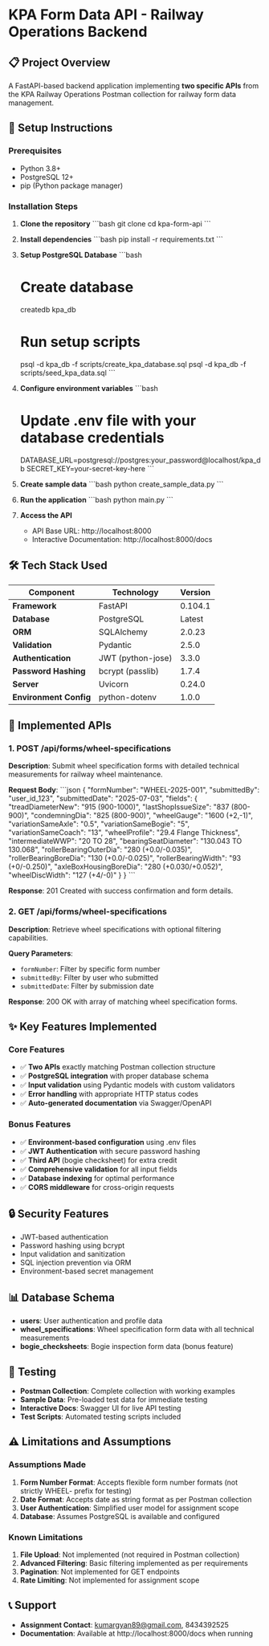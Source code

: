 # KPA Form Data API - Railway Operations Backend

## 📋 Project Overview
A FastAPI-based backend application implementing **two specific APIs** from the KPA Railway Operations Postman collection for railway form data management.

## 🚀 Setup Instructions

### Prerequisites
- Python 3.8+
- PostgreSQL 12+
- pip (Python package manager)

### Installation Steps

1. **Clone the repository**
   \`\`\`bash
   git clone <your-github-repo-url>
   cd kpa-form-api
   \`\`\`

2. **Install dependencies**
   \`\`\`bash
   pip install -r requirements.txt
   \`\`\`

3. **Setup PostgreSQL Database**
   \`\`\`bash
   # Create database
   createdb kpa_db
   
   # Run setup scripts
   psql -d kpa_db -f scripts/create_kpa_database.sql
   psql -d kpa_db -f scripts/seed_kpa_data.sql
   \`\`\`

4. **Configure environment variables**
   \`\`\`bash
   # Update .env file with your database credentials
   DATABASE_URL=postgresql://postgres:your_password@localhost/kpa_db
   SECRET_KEY=your-secret-key-here
   \`\`\`

5. **Create sample data**
   \`\`\`bash
   python create_sample_data.py
   \`\`\`

6. **Run the application**
   \`\`\`bash
   python main.py
   \`\`\`

7. **Access the API**
   - API Base URL: http://localhost:8000
   - Interactive Documentation: http://localhost:8000/docs

## 🛠️ Tech Stack Used

| Component | Technology | Version |
|-----------|------------|---------|
| **Framework** | FastAPI | 0.104.1 |
| **Database** | PostgreSQL | Latest |
| **ORM** | SQLAlchemy | 2.0.23 |
| **Validation** | Pydantic | 2.5.0 |
| **Authentication** | JWT (python-jose) | 3.3.0 |
| **Password Hashing** | bcrypt (passlib) | 1.7.4 |
| **Server** | Uvicorn | 0.24.0 |
| **Environment Config** | python-dotenv | 1.0.0 |

## 🔧 Implemented APIs

### 1. POST /api/forms/wheel-specifications
**Description**: Submit wheel specification forms with detailed technical measurements for railway wheel maintenance.

**Request Body**:
\`\`\`json
{
  "formNumber": "WHEEL-2025-001",
  "submittedBy": "user_id_123",
  "submittedDate": "2025-07-03",
  "fields": {
    "treadDiameterNew": "915 (900-1000)",
    "lastShopIssueSize": "837 (800-900)",
    "condemningDia": "825 (800-900)",
    "wheelGauge": "1600 (+2,-1)",
    "variationSameAxle": "0.5",
    "variationSameBogie": "5",
    "variationSameCoach": "13",
    "wheelProfile": "29.4 Flange Thickness",
    "intermediateWWP": "20 TO 28",
    "bearingSeatDiameter": "130.043 TO 130.068",
    "rollerBearingOuterDia": "280 (+0.0/-0.035)",
    "rollerBearingBoreDia": "130 (+0.0/-0.025)",
    "rollerBearingWidth": "93 (+0/-0.250)",
    "axleBoxHousingBoreDia": "280 (+0.030/+0.052)",
    "wheelDiscWidth": "127 (+4/-0)"
  }
}
\`\`\`

**Response**: 201 Created with success confirmation and form details.

### 2. GET /api/forms/wheel-specifications
**Description**: Retrieve wheel specifications with optional filtering capabilities.

**Query Parameters**:
- `formNumber`: Filter by specific form number
- `submittedBy`: Filter by user who submitted
- `submittedDate`: Filter by submission date

**Response**: 200 OK with array of matching wheel specification forms.

## ✨ Key Features Implemented

### Core Features
- ✅ **Two APIs** exactly matching Postman collection structure
- ✅ **PostgreSQL integration** with proper database schema
- ✅ **Input validation** using Pydantic models with custom validators
- ✅ **Error handling** with appropriate HTTP status codes
- ✅ **Auto-generated documentation** via Swagger/OpenAPI

### Bonus Features
- ✅ **Environment-based configuration** using .env files
- ✅ **JWT Authentication** with secure password hashing
- ✅ **Third API** (bogie checksheet) for extra credit
- ✅ **Comprehensive validation** for all input fields
- ✅ **Database indexing** for optimal performance
- ✅ **CORS middleware** for cross-origin requests

## 🔒 Security Features
- JWT-based authentication
- Password hashing using bcrypt
- Input validation and sanitization
- SQL injection prevention via ORM
- Environment-based secret management

## 📊 Database Schema
- **users**: User authentication and profile data
- **wheel_specifications**: Wheel specification form data with all technical measurements
- **bogie_checksheets**: Bogie inspection form data (bonus feature)

## 🧪 Testing
- **Postman Collection**: Complete collection with working examples
- **Sample Data**: Pre-loaded test data for immediate testing
- **Interactive Docs**: Swagger UI for live API testing
- **Test Scripts**: Automated testing scripts included

## ⚠️ Limitations and Assumptions

### Assumptions Made
1. **Form Number Format**: Accepts flexible form number formats (not strictly WHEEL- prefix for testing)
2. **Date Format**: Accepts date as string format as per Postman collection
3. **User Authentication**: Simplified user model for assignment scope
4. **Database**: Assumes PostgreSQL is available and configured

### Known Limitations
1. **File Upload**: Not implemented (not required in Postman collection)
2. **Advanced Filtering**: Basic filtering implemented as per requirements
3. **Pagination**: Not implemented for GET endpoints
4. **Rate Limiting**: Not implemented for assignment scope

## 📞 Support
- **Assignment Contact**: kumargyan89@gmail.com, 8434392525
- **Documentation**: Available at http://localhost:8000/docs when running



